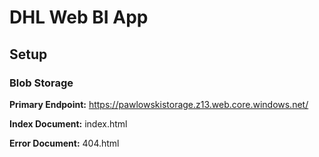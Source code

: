 # DHL Web BI App
## Setup
### Blob Storage

**Primary Endpoint:**
 https://pawlowskistorage.z13.web.core.windows.net/

**Index Document:** index.html

**Error Document:** 404.html